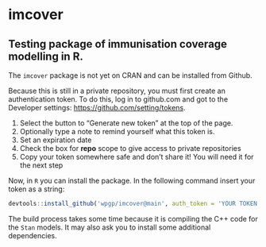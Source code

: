 
<!-- README.md is generated from README.Rmd. Please edit that file -->

# imcover

<!-- badges: start -->
<!-- badges: end -->

## Testing package of immunisation coverage modelling in R.

The `imcover` package is not yet on CRAN and can be installed from
Github.

Because this is still in a private repository, you must first create an
authentication token. To do this, log in to github.com and got to the
Developer settings: <https://github.com/setting/tokens>.

1.  Select the button to “Generate new token” at the top of the page.
2.  Optionally type a note to remind yourself what this token is.
3.  Set an expiration date
4.  Check the box for **repo** scope to give access to private
    repositories
5.  Copy your token somewhere safe and don’t share it! You will need it
    for the next step

Now, in `R` you can install the package. In the following command insert
your token as a string:

``` r
devtools::install_github('wpgp/imcover@main', auth_token = 'YOUR TOKEN')
```

The build process takes some time because it is compiling the C++ code
for the `Stan` models. It may also ask you to install some additional
dependencies.
